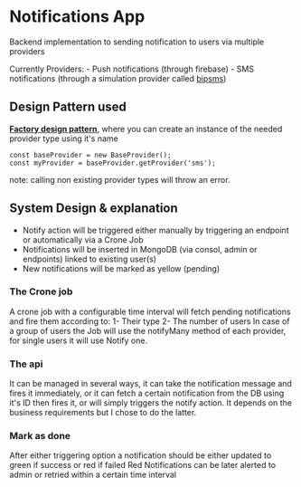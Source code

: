 # Notifications App
Backend implementation to sending notification to users via multiple providers

Currently Providers:
    - Push notifications (through firebase)
    - SMS notifications  (through a simulation provider called [bipsms](https://www.npmjs.com/package/bipsms))


## Design Pattern used

[**Factory design pattern**](https://www.tutorialspoint.com/design_pattern/factory_pattern.htm), where you can create an instance of the needed provider type using it's name

```
const baseProvider = new BaseProvider();
const myProvider = baseProvider.getProvider('sms');
```

note: calling non existing provider types will throw an error.

## System Design & explanation

- Notify action will be triggered either manually by triggering an endpoint or automatically via a Crone Job
- Notifications will be inserted in MongoDB (via consol, admin or endpoints) linked to existing user(s)
- New notifications will be marked as yellow (pending)

### The Crone job
A crone job with a configurable time interval will fetch pending notifications and fire them according to:
    1- Their type
    2- The number of users
In case of a group of users the Job will use the notifyMany method of each provider, for single users it will use Notify one.

### The api
It can be managed in several ways, it can take the notification message and fires it immediately,
or it can fetch a certain notification from the DB using it's ID then fires it,
or will simply triggers the notify action. It depends on the business requirements but I chose to do the latter.

### Mark as done
After either triggering option a notification should be either updated to green if success or red if failed
Red Notifications can be later alerted to admin or retried within a certain time interval
